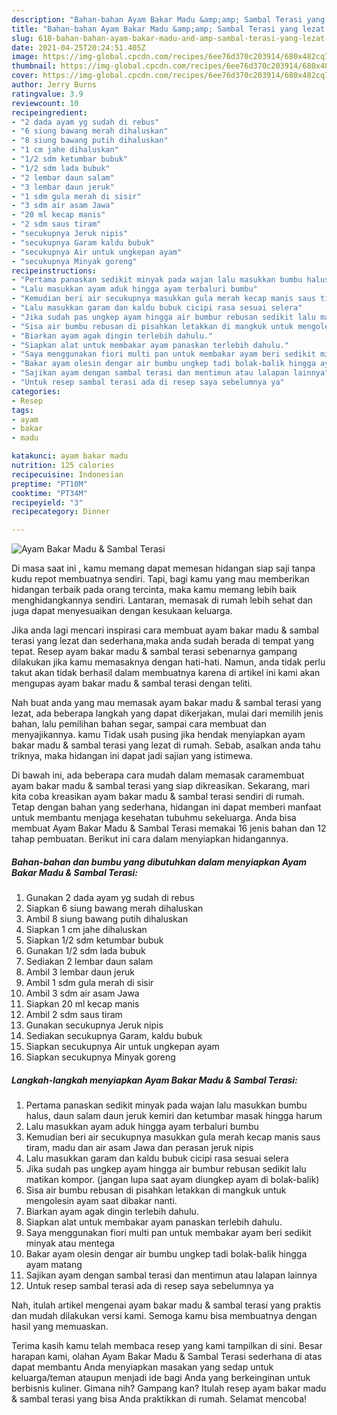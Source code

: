 ```yaml
---
description: "Bahan-bahan Ayam Bakar Madu &amp;amp; Sambal Terasi yang lezat dan Mudah Dibuat"
title: "Bahan-bahan Ayam Bakar Madu &amp;amp; Sambal Terasi yang lezat dan Mudah Dibuat"
slug: 618-bahan-bahan-ayam-bakar-madu-and-amp-sambal-terasi-yang-lezat-dan-mudah-dibuat
date: 2021-04-25T20:24:51.405Z
image: https://img-global.cpcdn.com/recipes/6ee76d370c203914/680x482cq70/ayam-bakar-madu-sambal-terasi-foto-resep-utama.jpg
thumbnail: https://img-global.cpcdn.com/recipes/6ee76d370c203914/680x482cq70/ayam-bakar-madu-sambal-terasi-foto-resep-utama.jpg
cover: https://img-global.cpcdn.com/recipes/6ee76d370c203914/680x482cq70/ayam-bakar-madu-sambal-terasi-foto-resep-utama.jpg
author: Jerry Burns
ratingvalue: 3.9
reviewcount: 10
recipeingredient:
- "2 dada ayam yg sudah di rebus"
- "6 siung bawang merah dihaluskan"
- "8 siung bawang putih dihaluskan"
- "1 cm jahe dihaluskan"
- "1/2 sdm ketumbar bubuk"
- "1/2 sdm lada bubuk"
- "2 lembar daun salam"
- "3 lembar daun jeruk"
- "1 sdm gula merah di sisir"
- "3 sdm air asam Jawa"
- "20 ml kecap manis"
- "2 sdm saus tiram"
- "secukupnya Jeruk nipis"
- "secukupnya Garam kaldu bubuk"
- "secukupnya Air untuk ungkepan ayam"
- "secukupnya Minyak goreng"
recipeinstructions:
- "Pertama panaskan sedikit minyak pada wajan lalu masukkan bumbu halus, daun salam daun jeruk kemiri dan ketumbar masak hingga harum"
- "Lalu masukkan ayam aduk hingga ayam terbaluri bumbu"
- "Kemudian beri air secukupnya masukkan gula merah kecap manis saus tiram, madu dan air asam Jawa dan perasan jeruk nipis"
- "Lalu masukkan garam dan kaldu bubuk cicipi rasa sesuai selera"
- "Jika sudah pas ungkep ayam hingga air bumbur rebusan sedikit lalu matikan kompor. (jangan lupa saat ayam diungkep ayam di bolak-balik)"
- "Sisa air bumbu rebusan di pisahkan letakkan di mangkuk untuk mengolesin ayam saat dibakar nanti."
- "Biarkan ayam agak dingin terlebih dahulu."
- "Siapkan alat untuk membakar ayam panaskan terlebih dahulu."
- "Saya menggunakan fiori multi pan untuk membakar ayam beri sedikit minyak atau mentega"
- "Bakar ayam olesin dengar air bumbu ungkep tadi bolak-balik hingga ayam matang"
- "Sajikan ayam dengan sambal terasi dan mentimun atau lalapan lainnya"
- "Untuk resep sambal terasi ada di resep saya sebelumnya ya"
categories:
- Resep
tags:
- ayam
- bakar
- madu

katakunci: ayam bakar madu 
nutrition: 125 calories
recipecuisine: Indonesian
preptime: "PT10M"
cooktime: "PT34M"
recipeyield: "3"
recipecategory: Dinner

---
```



![Ayam Bakar Madu &amp; Sambal Terasi](https://img-global.cpcdn.com/recipes/6ee76d370c203914/680x482cq70/ayam-bakar-madu-sambal-terasi-foto-resep-utama.jpg)

Di masa  saat ini , kamu memang dapat memesan hidangan siap saji tanpa kudu repot membuatnya sendiri. Tapi, bagi kamu yang mau memberikan hidangan terbaik pada orang tercinta, maka kamu memang lebih baik menghidangkannya sendiri. Lantaran, memasak di rumah lebih sehat dan juga dapat menyesuaikan dengan kesukaan keluarga.

Jika anda lagi mencari inspirasi cara membuat ayam bakar madu &amp; sambal terasi yang lezat dan sederhana,maka anda sudah berada di tempat yang tepat. Resep ayam bakar madu &amp; sambal terasi  sebenarnya gampang dilakukan jika kamu memasaknya dengan hati-hati. Namun, anda tidak perlu takut akan tidak berhasil dalam membuatnya 
karena di artikel ini kami akan mengupas ayam bakar madu &amp; sambal terasi dengan teliti.  



Nah buat anda yang mau memasak ayam bakar madu &amp; sambal terasi yang lezat, ada beberapa langkah yang dapat dikerjakan, mulai dari memilih jenis bahan, lalu pemilihan bahan segar, sampai cara membuat dan menyajikannya. kamu Tidak usah pusing jika hendak menyiapkan ayam bakar madu &amp; sambal terasi yang lezat di rumah. Sebab, asalkan anda  tahu triknya, maka hidangan ini dapat jadi sajian yang istimewa.

Di bawah ini, ada beberapa cara mudah dalam memasak caramembuat ayam bakar madu &amp; sambal terasi yang siap dikreasikan. Sekarang, mari kita coba kreasikan ayam bakar madu &amp; sambal terasi sendiri di rumah. Tetap dengan bahan yang sederhana, hidangan ini dapat memberi manfaat untuk membantu menjaga kesehatan tubuhmu sekeluarga. Anda bisa membuat Ayam Bakar Madu &amp; Sambal Terasi memakai 16 jenis bahan dan 12 tahap pembuatan. Berikut ini cara dalam menyiapkan hidangannya.

<!--inarticleads1-->

##### Bahan-bahan dan bumbu yang dibutuhkan dalam menyiapkan Ayam Bakar Madu &amp; Sambal Terasi:

1. Gunakan 2 dada ayam yg sudah di rebus
1. Siapkan 6 siung bawang merah dihaluskan
1. Ambil 8 siung bawang putih dihaluskan
1. Siapkan 1 cm jahe dihaluskan
1. Siapkan 1/2 sdm ketumbar bubuk
1. Gunakan 1/2 sdm lada bubuk
1. Sediakan 2 lembar daun salam
1. Ambil 3 lembar daun jeruk
1. Ambil 1 sdm gula merah di sisir
1. Ambil 3 sdm air asam Jawa
1. Siapkan 20 ml kecap manis
1. Ambil 2 sdm saus tiram
1. Gunakan secukupnya Jeruk nipis
1. Sediakan secukupnya Garam, kaldu bubuk
1. Siapkan secukupnya Air untuk ungkepan ayam
1. Siapkan secukupnya Minyak goreng




<!--inarticleads2-->

##### Langkah-langkah menyiapkan Ayam Bakar Madu &amp; Sambal Terasi:

1. Pertama panaskan sedikit minyak pada wajan lalu masukkan bumbu halus, daun salam daun jeruk kemiri dan ketumbar masak hingga harum
1. Lalu masukkan ayam aduk hingga ayam terbaluri bumbu
1. Kemudian beri air secukupnya masukkan gula merah kecap manis saus tiram, madu dan air asam Jawa dan perasan jeruk nipis
1. Lalu masukkan garam dan kaldu bubuk cicipi rasa sesuai selera
1. Jika sudah pas ungkep ayam hingga air bumbur rebusan sedikit lalu matikan kompor. (jangan lupa saat ayam diungkep ayam di bolak-balik)
1. Sisa air bumbu rebusan di pisahkan letakkan di mangkuk untuk mengolesin ayam saat dibakar nanti.
1. Biarkan ayam agak dingin terlebih dahulu.
1. Siapkan alat untuk membakar ayam panaskan terlebih dahulu.
1. Saya menggunakan fiori multi pan untuk membakar ayam beri sedikit minyak atau mentega
1. Bakar ayam olesin dengar air bumbu ungkep tadi bolak-balik hingga ayam matang
1. Sajikan ayam dengan sambal terasi dan mentimun atau lalapan lainnya
1. Untuk resep sambal terasi ada di resep saya sebelumnya ya




Nah, itulah artikel mengenai  ayam bakar madu &amp; sambal terasi  yang praktis dan mudah dilakukan versi kami. Semoga kamu bisa membuatnya dengan hasil yang memuaskan. 

Terima kasih kamu telah membaca resep yang kami tampilkan di sini. Besar harapan kami, olahan  Ayam Bakar Madu &amp; Sambal Terasi sederhana di atas dapat membantu Anda menyiapkan masakan yang sedap untuk keluarga/teman ataupun menjadi ide bagi Anda yang berkeinginan untuk berbisnis kuliner. Gimana nih? Gampang kan? Itulah resep ayam bakar madu &amp; sambal terasi yang bisa Anda praktikkan di rumah. Selamat mencoba!

